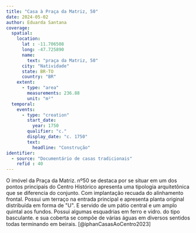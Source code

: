 ```yaml
---
title: "Casa à Praça da Matriz, 50"
date: 2024-05-02
author: Eduarda Santana
coverage:
  spatial:
    location:
      lat : -11.706508
      long: -47.725890
      name: 
        text: "praça da Matriz, 50"
      city: "Natividade"
      state: BR-TO
      country: "BR"
    extent:
      - type: "area"
        measurements: 236.88
        unit: "m²"
  temporal:
    events:
      - type: "creation"
        start_date:
          year: 1750
        qualifier: "c."
        display_date: "c. 1750"
        text:
          headline: "Construção"
identifier:
  - source: "Documentário de casas tradicionais"
    refid : 40
---
```


O imóvel da Praça da Matriz. nº50 se destaca por se situar em um dos pontos principais do Centro Histórico apresenta uma tipologia arquitetônica que se diferencia do conjunto. Com implantação recuada do alinhamento frontal. Possui um terraço na entrada principal e apresenta planta original distribuída em forma de "U". E servido de um pátio central e um amplo quintal aos fundos. Possui algumas esquadrias em ferro e vidro. do tipo basculante. e sua coberta se compõe de várias águas em diversos sentidos todas terminando em beirais. [@iphanCasasAoCentro2023]
